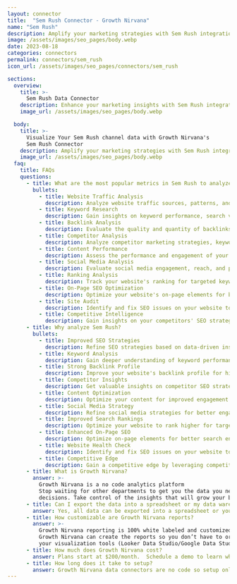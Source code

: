 ```yaml
---
layout: connector
title:  "Sem Rush Connector - Growth Nirvana"
name: "Sem Rush"
description: Amplify your marketing strategies with Sem Rush integration, gaining actionable insights from campaign data analysis.
image: /assets/images/seo_pages/body.webp
date: 2023-08-18
categories: connectors
permalink: connectors/sem_rush
icon_url: /assets/images/seo_pages/connectors/sem_rush

sections:
  overview:
    title: >-
      Sem Rush Data Connector
    description: Enhance your marketing insights with Sem Rush integration. Seamlessly merge marketing data, unlocking insights that shape campaign strategies, lead analysis, and operational excellence.
    image_url: /assets/images/seo_pages/body.webp

  body:
    title: >-
      Visualize Your Sem Rush channel data with Growth Nirvana's
      Sem Rush Connector
    description: Amplify your marketing strategies with Sem Rush integration, gaining actionable insights from campaign data analysis.
    image_url: /assets/images/seo_pages/body.webp
  faq:
    title: FAQs
    questions:
      - title: What are the most popular metrics in Sem Rush to analyze?
        bullets:
          - title: Website Traffic Analysis
            description: Analyze website traffic sources, patterns, and trends.
          - title: Keyword Research
            description: Gain insights on keyword performance, search volume, and competition.
          - title: Backlink Analysis
            description: Evaluate the quality and quantity of backlinks pointing to your website.
          - title: Competitor Analysis
            description: Analyze competitor marketing strategies, keywords, and traffic sources.
          - title: Content Performance
            description: Assess the performance and engagement of your content.
          - title: Social Media Analysis
            description: Evaluate social media engagement, reach, and performance.
          - title: Ranking Analysis
            description: Track your website's ranking for targeted keywords.
          - title: On-Page SEO Optimization
            description: Optimize your website's on-page elements for better search engine visibility.
          - title: Site Audit
            description: Identify and fix SEO issues on your website to improve search rankings.
          - title: Competitive Intelligence
            description: Gain insights on your competitors' SEO strategies and performance.
      - title: Why analyze Sem Rush?
        bullets:
          - title: Improved SEO Strategies
            description: Refine SEO strategies based on data-driven insights.
          - title: Keyword Analysis
            description: Gain deeper understanding of keyword performance and opportunities.
          - title: Strong Backlink Profile
            description: Improve your website's backlink profile for higher search rankings.
          - title: Competitor Insights
            description: Get valuable insights on competitor SEO strategies and tactics.
          - title: Content Optimization
            description: Optimize your content for improved engagement and search visibility.
          - title: Social Media Strategy
            description: Refine social media strategies for better engagement and reach.
          - title: Improved Search Rankings
            description: Optimize your website to rank higher for targeted keywords.
          - title: Enhanced On-Page SEO
            description: Optimize on-page elements for better search engine visibility.
          - title: Website Health Check
            description: Identify and fix SEO issues on your website to improve search rankings.
          - title: Competitive Edge
            description: Gain a competitive edge by leveraging competitor insights and strategies.
      - title: What is Growth Nirvana?
        answer: >-
          Growth Nirvana is a no code analytics platform 
          Stop waiting for other departments to get you the data you need to make critical business 
          decisions. Take control of the insights that will grow your business.
      - title: Can I export the data into a spreadsheet or my data warehouse?
        answer: Yes, all data can be exported into a spreadsheet or your data warehouse (Google BigQuery, AWS, Snowflake, Azure, etc)
      - title: How customizable are Growth Nirvana reports?
        answer: >-
          Growth Nirvana reporting is 100% white labeled and customized to your specifications.
          Growth Nirvana can create the reports so you don’t have to or you can connect
          your visualization tools (Looker Data Studio/Google Data Studio, Tableau, PowerBI, etc) to Growth Nirvana.
      - title: How much does Growth Nirvana cost?
        answer: Plans start at $200/month.  Schedule a demo to learn what plan is best for you.
      - title: How long does it take to setup?
        answer: Growth Nirvana data connectors are no code so setup only requires a few clicks.
---
```

